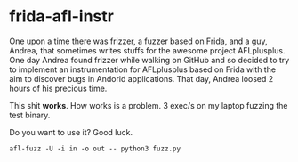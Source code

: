 # frida-afl-instr

One upon a time there was frizzer, a fuzzer based on Frida, and a guy, Andrea, that sometimes writes stuffs for the awesome project AFLplusplus.
One day Andrea found frizzer while walking on GitHub and so decided to try to implement an instrumentation for AFLplusplus based on Frida with the aim to discover bugs in Andorid applications.
That day, Andrea loosed 2 hours of his precious time.

This shit **works**. How works is a problem. 3 exec/s on my laptop fuzzing the test binary.

Do you want to use it? Good luck.

`afl-fuzz -U -i in -o out -- python3 fuzz.py`
